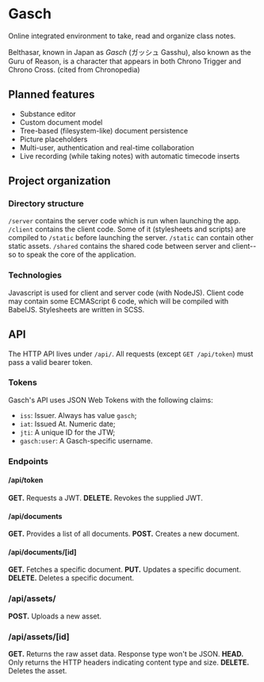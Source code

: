 # Gasch

Online integrated environment to take, read and organize class notes.

Belthasar, known in Japan as *Gasch* (ガッシュ Gasshu), also known as the Guru of Reason, is a character that appears in both Chrono Trigger and Chrono Cross. (cited from Chronopedia)

## Planned features

- Substance editor
- Custom document model
- Tree-based (filesystem-like) document persistence
- Picture placeholders
- Multi-user, authentication and real-time collaboration
- Live recording (while taking notes) with automatic timecode inserts

## Project organization

### Directory structure

`/server` contains the server code which is run when launching the app. `/client` contains the client code. Some of it (stylesheets and scripts) are compiled to `/static` before launching the server. `/static` can contain other static assets. `/shared` contains the shared code between server and client--so to speak the core of the application.

### Technologies

Javascript is used for client and server code (with NodeJS). Client code may contain some ECMAScript 6 code, which will be compiled with BabelJS. Stylesheets are written in SCSS.

## API

The HTTP API lives under `/api/`. All requests (except `GET /api/token`) must pass a valid bearer token.

### Tokens

Gasch's API uses JSON Web Tokens with the following claims:
- `iss`: Issuer. Always has value `gasch`;
- `iat`: Issued At. Numeric date;
- `jti`: A unique ID for the JTW;
- `gasch:user`: A Gasch-specific username.

### Endpoints

#### /api/token

**GET.** Requests a JWT.
**DELETE.** Revokes the supplied JWT.

#### /api/documents

**GET.** Provides a list of all documents.
**POST.** Creates a new document.

#### /api/documents/[id]

**GET.** Fetches a specific document.
**PUT.** Updates a specific document.
**DELETE.** Deletes a specific document.

### /api/assets/

**POST.** Uploads a new asset.

### /api/assets/[id]

**GET.** Returns the raw asset data. Response type won't be JSON.
**HEAD.** Only returns the HTTP headers indicating content type and size.
**DELETE.** Deletes the asset.
